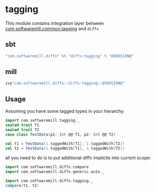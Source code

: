 # tagging

This module contains integration layer between [com.softwaremill.common.tagging](https://github.com/softwaremill/scala-common) and `diffx`

## sbt

```scala
"com.softwaremill.diffx" %% "diffx-tagging" % "@VERSION@"
```

## mill

```scala
ivy"com.softwaremill.diffx::diffx-tagging::@VERSION@"
```

## Usage

Assuming you have some tagged types in your hierarchy:

```scala mdoc:silent
import com.softwaremill.tagging._
sealed trait T1
sealed trait T2
case class TestData(p1: Int @@ T1, p2: Int @@ T2)

val t1 = TestData(1.taggedWith[T1], 1.taggedWith[T2])
val t2 = TestData(1.taggedWith[T1], 3.taggedWith[T2])
```

all you need to do is to put additional diffx implicits into current scope:

```scala mdoc
import com.softwaremill.diffx.compare
import com.softwaremill.diffx.generic.auto._

import com.softwaremill.diffx.tagging._
compare(t1, t2)
```
